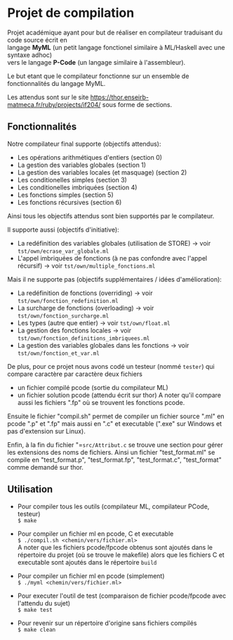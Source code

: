 

# Projet de compilation

Projet académique ayant pour but de réaliser en compilateur traduisant du code source écrit en\
langage **MyML** (un petit langage fonctionel similaire à ML/Haskell avec une syntaxe adhoc)\
vers le langage **P-Code** (un langage similaire à l'assembleur).

Le but etant que le compilateur fonctionne sur un ensemble de fonctionnalités du langage MyML.

Les attendus sont sur le site https://thor.enseirb-matmeca.fr/ruby/projects/if204/ sous forme de sections.

## Fonctionnalités

Notre compilateur final supporte (objectifs attendus):
- Les opérations arithmétiques d'entiers            (section 0)
- La gestion des variables globales                 (section 1)
- La gestion des variables locales (et masquage)    (section 2)
- Les conditionelles simples                        (section 3)
- Les conditionelles imbriquées                     (section 4)
- Les fonctions simples                             (section 5)
- Les fonctions récursives                          (section 6)

Ainsi tous les objectifs attendus sont bien supportés par le compilateur.

Il supporte aussi (objectifs d'initiative):
- La redéfinition des variables globales (utilisation de STORE)                 -> voir `tst/own/ecrase_var_globale.ml`
- L'appel imbriquées de fonctions (à ne pas confondre avec l'appel récursif)    -> voir `tst/own/multiple_fonctions.ml`

Mais il ne supporte pas (objectifs supplémentaires / idées d'amélioration):
- La redéfinition de fonctions (overriding)                                     -> voir `tst/own/fonction_redefinition.ml`
- La surcharge de fonctions (overloading)                                       -> voir `tst/own/fonction_surcharge.ml`
- Les types (autre que entier)                                                  -> voir `tst/own/float.ml`
- La gestion des fonctions locales                                              -> voir `tst/own/fonction_definitions_imbriquees.ml`
- La gestion des variables globales dans les fonctions                          -> voir `tst/own/fonction_et_var.ml`

De plus, pour ce projet nous avons codé un testeur (nommé `tester`) qui compare caractère par caractère deux fichiers
- un fichier compilé pcode (sortie du compilateur ML)
- un fichier solution pcode (attendu écrit sur thor)
A noter qu'il compare aussi les fichiers ".fp" où se trouvent les fonctions pcode.

Ensuite le fichier "compil.sh" permet de compiler un fichier source ".ml" en pcode ".p" et ".fp"
mais aussi en ".c" et executable (".exe" sur Windows et pas d'extension sur Linux).

Enfin, à la fin du fichier "=`src/Attribut.c` se trouve une section pour gérer les extensions des noms de fichiers.
Ainsi un fichier "test_format.ml" se compile en "test_format.p", "test_format.fp", "test_format.c", "test_format"
comme demandé sur thor.




## Utilisation

- Pour compiler tous les outils (compilateur ML, compilateur PCode, testeur)\
`$ make`

- Pour compiler un fichier ml en pcode, C et executable\
`$ ./compil.sh <chemin/vers/fichier.ml>`\
A noter que les fichiers pcode/fpcode obtenus sont ajoutés dans le répertoire du projet (où se trouve le makefile)
alors que les fichiers C et executable sont ajoutés dans le répertoire `build`

- Pour compiler un fichier ml en pcode (simplement)\
`$ ./myml <chemin/vers/fichier.ml>`

- Pour executer l'outil de test (comparaison de fichier pcode/fpcode avec l'attendu du sujet)\
`$ make test`

- Pour revenir sur un répertoire d'origine sans fichiers compilés\
`$ make clean`
